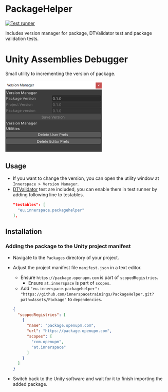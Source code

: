 # PackageHelper

[![Test runner](https://github.com/innerspacetrainings/PackageHelper/actions/workflows/test-runner.yml/badge.svg?branch=develop)](https://github.com/innerspacetrainings/PackageHelper/actions/workflows/test-runner.yml)

Includes version manager for package, DTValidator test and package validation tests.

# Unity Assemblies Debugger

Small utility to incrementing the version of package.

<img src=".github/example.png" width="300">

## Usage

- If you want to change the version, you can open the utility window at `Innerspace > Version Manager`.
- [DTValidator](https://github.com/innerspacetrainings/DTValidator) test are included, you can enable them in test runner by adding following line to testables.
  ```Json
  "testables": [
    "eu.innerspace.packagehelper"
  ],
  ```

## Installation

### Adding the package to the Unity project manifest

* Navigate to the `Packages` directory of your project.
* Adjust the project manifest file `manifest.json` in a text editor.
    * Ensure `https://package.openupm.com` is part of `scopedRegistries`.
        * Ensure `at.innerspace` is part of `scopes`.
    * Add `"eu.innerspace.packagehelper": "https://github.com/innerspacetrainings/PackageHelper.git?path=Assets/Package"` to `dependencies`.

  ```json
  {
    "scopedRegistries": [
      {
        "name": "package.openupm.com",
        "url": "https://package.openupm.com",
        "scopes": [
          "com.openupm",
          "at.innerspace"
        ]
      }
    ]
  }
  ```
* Switch back to the Unity software and wait for it to finish importing the added package.
